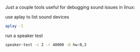 Just a couple tools useful for debugging sound issues in linux:

use aplay to list sound devices
```sh
aplay -l
```

run a speaker test
```sh
speaker-test -c 2 -r 48000 -D hw:0,3
```
